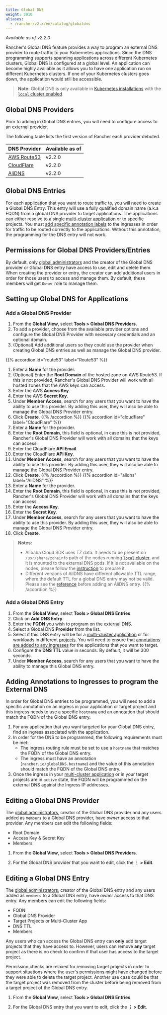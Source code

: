 ```yaml
---
title: Global DNS
weight: 5010
aliases:
  - /rancher/v2.x/en/catalog/globaldns
---
```


_Available as of v2.2.0_

Rancher's Global DNS feature provides a way to program an external DNS provider to route traffic to your Kubernetes applications. Since the DNS programming supports spanning applications across different Kubernetes clusters, Global DNS is configured at a global level. An application can become highly available as it allows you to have one application run on different Kubernetes clusters. If one of your Kubernetes clusters goes down, the application would still be accessible.

> **Note:** Global DNS is only available in [Kubernetes installations](/rancher/v2.x/en/installation/install-rancher-on-k8s/) with the [`local` cluster enabled](/rancher/v2.x/en/installation/resources/chart-options/#import-local-cluster).

## Global DNS Providers

Prior to adding in Global DNS entries, you will need to configure access to an external provider.

The following table lists the first version of Rancher each provider debuted.

| DNS Provider | Available as of  |
| --- | --- |
| [AWS Route53](https://aws.amazon.com/route53/)  | v2.2.0 |
| [CloudFlare](https://www.cloudflare.com/dns/) | v2.2.0 |
| [AliDNS](https://www.alibabacloud.com/product/dns) | v2.2.0 |

## Global DNS Entries

For each application that you want to route traffic to, you will need to create a Global DNS Entry. This entry will use a fully qualified domain name (a.k.a FQDN) from a global DNS provider to target applications. The applications can either resolve to a single [multi-cluster application](/rancher/v2.x/en/catalog/multi-cluster-apps/) or to specific projects. You must [add specific annotation labels](#adding-annotations-to-ingresses-to-program-the-external-dns) to the ingresses in order for traffic to be routed correctly to the applications. Without this annotation, the programming for the DNS entry will not work.

## Permissions for Global DNS Providers/Entries

By default, only [global administrators](/rancher/v2.x/en/admin-settings/rbac/global-permissions/) and the creator of the Global DNS provider or Global DNS entry have access to use, edit and delete them. When creating the provider or entry, the creator can add additional users in order for those users to access and manage them. By default, these members will get `Owner` role to manage them.

## Setting up Global DNS for Applications

### Add a Global DNS Provider

1. From the **Global View**, select **Tools > Global DNS Providers**.
1. To add a provider, choose from the available provider options and configure the Global DNS Provider with necessary credentials and an optional domain.
1. (Optional) Add additional users so they could  use the provider when creating Global DNS entries as well as manage the Global DNS provider.

{{% accordion id="route53" label="Route53" %}}
1. Enter a **Name** for the provider.
1. (Optional) Enter the **Root Domain** of the hosted zone on AWS Route53. If this is not provided, Rancher's Global DNS Provider will work with all hosted zones that the AWS keys can access.
1. Enter the AWS **Access Key**.
1. Enter the AWS **Secret Key**.
1. Under **Member Access**, search for any users that you want to have the ability to use this provider. By adding this user, they will also be able to manage the Global DNS Provider entry.
1. Click **Create**.
{{% /accordion %}}
{{% accordion id="cloudflare" label="CloudFlare" %}}
1. Enter a **Name** for the provider.
1. Enter the **Root Domain**, this field is optional, in case this is not provided, Rancher's Global DNS Provider will work with all domains that the keys can access.
1. Enter the CloudFlare **API Email**.
1. Enter the CloudFlare **API Key**.
1. Under **Member Access**, search for any users that you want to have the ability to use this provider. By adding this user, they will also be able to manage the Global DNS Provider entry.
1. Click **Create**.
{{% /accordion %}}
{{% accordion id="alidns" label="AliDNS" %}}
1. Enter a **Name** for the provider.
1. Enter the **Root Domain**, this field is optional, in case this is not provided, Rancher's Global DNS Provider will work with all domains that the keys can access.
1. Enter the **Access Key**.
1. Enter the **Secret Key**.
1. Under **Member Access**, search for any users that you want to have the ability to use this provider. By adding this user, they will also be able to manage the Global DNS Provider entry.
1. Click **Create**.

>**Notes:**
>
>- Alibaba Cloud SDK uses TZ data. It needs to be present on `/usr/share/zoneinfo` path of the nodes running [`local` cluster](/rancher/v2.x/en/installation/resources/chart-options/#import-local-cluster), and it is mounted to the external DNS pods. If it is not available on the nodes, please follow the [instruction](https://www.ietf.org/timezones/tzdb-2018f/tz-link.html) to prepare it.
>- Different versions of AliDNS have different allowable TTL range, where the default TTL for a global DNS entry may not be valid. Please see the [reference](https://www.alibabacloud.com/help/doc-detail/34338.htm) before adding an AliDNS entry.
{{% /accordion %}}

### Add a Global DNS Entry

1. From the **Global View**, select **Tools > Global DNS Entries**.
1. Click on **Add DNS Entry**.
1. Enter the **FQDN** you wish to program on the external DNS.
1. Select a Global DNS **Provider** from the list.
1. Select if this DNS entry will be for a [multi-cluster application](/rancher/v2.x/en/catalog/multi-cluster-apps/) or for workloads in different [projects](/rancher/v2.x/en/k8s-in-rancher/projects-and-namespaces/).  You will need to ensure that [annotations are added to any ingresses](#adding-annotations-to-ingresses-to-program-the-external-dns) for the applications that you want to target.
1. Configure the **DNS TTL** value in seconds. By default, it will be 300 seconds.
1. Under **Member Access**, search for any users that you want to have the ability to manage this Global DNS entry.

## Adding Annotations to Ingresses to program the External DNS

In order for Global DNS entries to be programmed, you will need to add a specific annotation on an ingress in your application or target project and this ingress needs to use a specific `hostname` and an annotation that should match the FQDN of the Global DNS entry.

1. For any application that you want targeted for your Global DNS entry, find an ingress associated with the application.
1. In order for the DNS to be programmed, the following requirements must be met:
   * The ingress routing rule must be set to use a `hostname` that matches the FQDN of the Global DNS entry.
   * The ingress must have an annotation (`rancher.io/globalDNS.hostname`) and the value of this annotation should match the FQDN of the Global DNS entry.
1. Once the ingress in your [multi-cluster application](/rancher/v2.x/en/catalog/multi-cluster-apps/) or in your target projects are in `active` state, the FQDN will be programmed on the external DNS against the Ingress IP addresses.

## Editing a Global DNS Provider

The [global administrators](/rancher/v2.x/en/admin-settings/rbac/global-permissions/), creator of the Global DNS provider and any users added as `members` to a Global DNS provider, have _owner_ access to that provider. Any members can edit the following fields:

- Root Domain
- Access Key & Secret Key
- Members

1. From the **Global View**, select **Tools > Global DNS Providers**.

1. For the Global DNS provider that you want to edit, click the **&#8942; > Edit**.

## Editing a Global DNS Entry

The [global administrators](/rancher/v2.x/en/admin-settings/rbac/global-permissions/), creator of the Global DNS entry and any users added as `members` to a Global DNS entry, have _owner_ access to that DNS entry. Any members can edit the following fields:

- FQDN
- Global DNS Provider
- Target Projects or Multi-Cluster App
- DNS TTL
- Members

Any users who can access the Global DNS entry can **only** add target projects that they have access to. However, users can remove **any** target project as there is no check to confirm if that user has access to the target project.

Permission checks are relaxed for removing target projects in order to support situations where the user's permissions might have changed before they were able to delete the target project. Another use case could be that the target project was removed from the cluster before being removed from a target project of the Global DNS entry.

1. From the **Global View**, select **Tools > Global DNS Entries**.

1. For the Global DNS entry that you want to edit, click the **&#8942; > Edit**.
